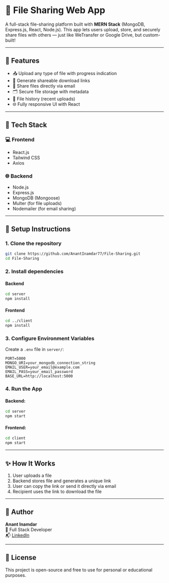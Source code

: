 # 🔁 File Sharing Web App

A full-stack file-sharing platform built with **MERN Stack** (MongoDB, Express.js, React, Node.js). This app lets users upload, store, and securely share files with others — just like WeTransfer or Google Drive, but custom-built!

---

## 🚀 Features

- 📤 Upload any type of file with progress indication  
- 🔗 Generate shareable download links  
- 📨 Share files directly via email  
- 🗂️ Secure file storage with metadata  
- 🧾 File history (recent uploads)  
- 🌐 Fully responsive UI with React  

---

## 🧱 Tech Stack

### 💻 Frontend
- React.js  
- Tailwind CSS  
- Axios  

### 🌐 Backend
- Node.js  
- Express.js  
- MongoDB (Mongoose)  
- Multer (for file uploads)  
- Nodemailer (for email sharing)  


---

## 🔧 Setup Instructions

### 1. Clone the repository
```bash
git clone https://github.com/AnantInamdar77/File-Sharing.git
cd File-Sharing
```

### 2. Install dependencies

#### Backend
```bash
cd server
npm install
```

#### Frontend
```bash
cd ../client
npm install
```

### 3. Configure Environment Variables

Create a `.env` file in `server/`:
```env
PORT=5000
MONGO_URI=your_mongodb_connection_string
EMAIL_USER=your_email@example.com
EMAIL_PASS=your_email_password
BASE_URL=http://localhost:5000
```

### 4. Run the App

#### Backend:
```bash
cd server
npm start
```

#### Frontend:
```bash
cd client
npm start
```

---

## ✨ How It Works

1. User uploads a file  
2. Backend stores file and generates a unique link  
3. User can copy the link or send it directly via email  
4. Recipient uses the link to download the file  

---

## 🤝 Author

**Anant Inamdar**  
📍 Full Stack Developer  
📬 [LinkedIn](https://www.linkedin.com/in/anantinamdar77)

---

## 📜 License

This project is open-source and free to use for personal or educational purposes.
